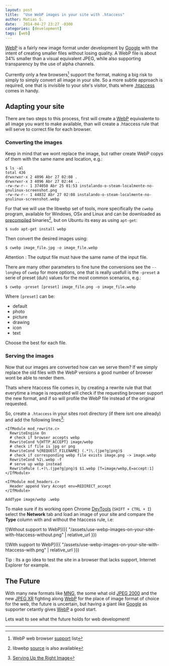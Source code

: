 ```yaml
---
layout: post
title:  "Use WebP images in your site with .htaccess"
author: Matias S.
date:   2014-04-27 23:27 -0300
categories: [development]
tags: [web]
---
```


[WebP](https://developers.google.com/speed/webp/) is a fairly new image format under development by [Google](https://developers.google.com/products/) with the intent of creating smaller files without losing quality. A WebP file is about 34% smaller than a visual equivalent JPEG, while also supporting transparency by the use of alpha channels.

Currently only a few browsers[^1] support the format, making a big risk to simply to simply convert all image in your site. So a more subtle approach is required, one that is invisible to your site's visitor, thats where [.htaccess](https://en.wikipedia.org/wiki/Htaccess) comes in handy.

## Adapting your site

There are two steps to this process, first will create a [WebP](https://developers.google.com/speed/webp/) equivalente to all image you want to make available, than will create a .htaccess rule that will serve to correct file for each browser.

### Converting the images

Keep in mind that we wont replace the image, but rather create WebP copys of them with the same name and location, e.g.:

```console
$ ls -al
total 436
drwxrwxr-x 2 4096 Abr 27 02:08 .
drwxrwxr-x 3 4096 Abr 27 02:44 ..
-rw-rw-r-- 1 374050 Abr 25 01:53 instalando-o-steam-localmente-no-gnulinux-screenshot.png
-rw-rw-r-- 1 44832 Abr 27 02:08 instalando-o-steam-localmente-no-gnulinux-screenshot.webp
```

For that we will use the libwebp set of tools, more specifically the `cwebp` program, available for Windows, OSx and Linux and can be downloaded as [precompiled](https://developers.google.com/speed/webp/docs/precompiled) binaries[^2], but on Ubuntu its easy as using `apt-get`:

```console
$ sudo apt-get install webp
```

Then convert the desired images using:

```console
$ cwebp image_file.jpg -o image_file.webp
```

Attention
: The output file must have the same name of the input file.

There are many other parameters to fine tune the conversions see the `--longhep` of `cwebp` for more options, one that is really usefull is the `-preset` a serie of preset (duh) values for the most common scenarios, e.g.:

```console
$ cwebp -preset [preset] image_file.png -o image_file.webp
```

Where `[preset]` can be:

- default
- photo
- picture
- drawing
- icon
- text

Choose the best for each file.

### Serving the images

Now that our images are converted how can we serve them? If we simply replace the old files with the WebP versions a good number of browser wont be able to render them.

Thats where htaccess file comes in, by creating a rewrite rule that that everytime a image is requested will check if the requesting browser support the new format, and if so will profile the WebP file instead of the original requested.

So, create a `.htaccess` in your sites root directory (if there isnt one already) and add the following lines[^3]:

```apacheconf
<IfModule mod_rewrite.c>
  RewriteEngine On
  # check if browser accepts webp
  RewriteCond %{HTTP_ACCEPT} image/webp
  # check if file is jpg or png
  RewriteCond %{REQUEST_FILENAME} (.*)\.(jpe?g|png)$
  # check if corresponding webp file exists image.png -> image.webp
  RewriteCond %1\.webp -f
  # serve up webp instead
  RewriteRule (.+)\.(jpe?g|png)$ $1.webp [T=image/webp,E=accept:1]
</IfModule>

<IfModule mod_headers.c>
  Header append Vary Accept env=REDIRECT_accept
</IfModule>

AddType image/webp .webp
```

To make sure if its working open Chrome [DevTools](https://developers.google.com/chrome-developer-tools/) (`SHIFT + CTRL + I`) select the **Network** tab and load an image of your site and compare the **Type** column with and without the htaccess rule, i.e:

![Without support to WebP]({{ "/assets/use-webp-images-on-your-site-with-htaccess-without.png" | relative_url }})

![With support to WebP]({{ "/assets/use-webp-images-on-your-site-with-htaccess-with.png" | relative_url }})

Tip
: Its a go idea to test the site in a browser that lacks support, Internet Explorer for example.

## The Future

With many new formats like [MNG](https://en.wikipedia.org/wiki/Multiple-image_Network_Graphics), the some what old [JPEG 2000](https://en.wikipedia.org/wiki/JPEG_2000) and the new [JPEG XR](https://en.wikipedia.org/wiki/JPEG_XR) fighting along [WebP](https://developers.google.com/speed/webp/) for the place of image format of choice for the web, the future is uncertain, but having a giant like [Google](https://developers.google.com/products/) as supporter cetantly gives [WebP](https://developers.google.com/speed/webp/) a good start.

Lets wait to see what the future holds for web development!

---

[^1]: WebP web browser [support](https://en.wikipedia.org/wiki/WebP#Support) list
[^2]: libwebp [source](https://chromium.googlesource.com/webm/libwebp/) is also available
[^3]: [Serving Up the Right Image](http://mikevoermans.com/apache/serving-right-image-htaccess-webp)
